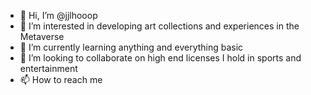 - 👋 Hi, I’m @jjlhooop
- 👀 I’m interested in developing art collections and experiences in the Metaverse
- 🌱 I’m currently learning anything and everything basic
- 💞️ I’m looking to collaborate on high end licenses I hold in sports and entertainment
- 📫 How to reach me 

<!---
jjlhooop/jjlhooop is a ✨ special ✨ repository because its `README.md` (this file) appears on your GitHub profile.
You can click the Preview link to take a look at your changes.
--->

